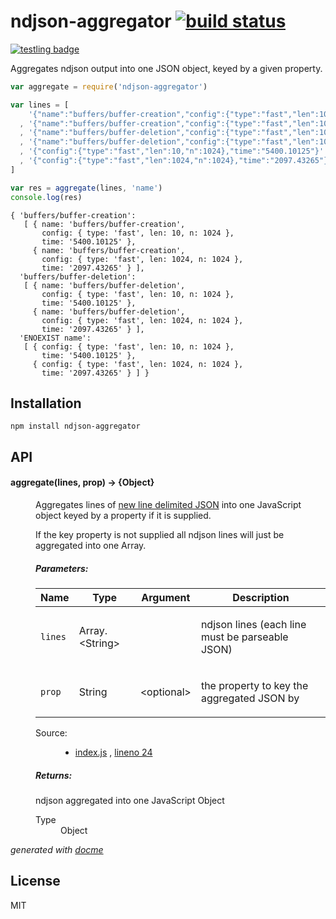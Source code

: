 # ndjson-aggregator [![build status](https://secure.travis-ci.org/thlorenz/ndjson-aggregator.png)](http://travis-ci.org/thlorenz/ndjson-aggregator)

[![testling badge](https://ci.testling.com/thlorenz/ndjson-aggregator.png)](https://ci.testling.com/thlorenz/ndjson-aggregator)

Aggregates ndjson output into one JSON object, keyed by a given property.

```js
var aggregate = require('ndjson-aggregator')

var lines = [
    '{"name":"buffers/buffer-creation","config":{"type":"fast","len":10,"n":1024},"time":"5400.10125"}'
  , '{"name":"buffers/buffer-creation","config":{"type":"fast","len":1024,"n":1024},"time":"2097.43265"}'
  , '{"name":"buffers/buffer-deletion","config":{"type":"fast","len":10,"n":1024},"time":"5400.10125"}'
  , '{"name":"buffers/buffer-deletion","config":{"type":"fast","len":1024,"n":1024},"time":"2097.43265"}'
  , '{"config":{"type":"fast","len":10,"n":1024},"time":"5400.10125"}'
  , '{"config":{"type":"fast","len":1024,"n":1024},"time":"2097.43265"}'
]

var res = aggregate(lines, 'name')
console.log(res)
```

```
{ 'buffers/buffer-creation':
   [ { name: 'buffers/buffer-creation',
       config: { type: 'fast', len: 10, n: 1024 },
       time: '5400.10125' },
     { name: 'buffers/buffer-creation',
       config: { type: 'fast', len: 1024, n: 1024 },
       time: '2097.43265' } ],
  'buffers/buffer-deletion':
   [ { name: 'buffers/buffer-deletion',
       config: { type: 'fast', len: 10, n: 1024 },
       time: '5400.10125' },
     { name: 'buffers/buffer-deletion',
       config: { type: 'fast', len: 1024, n: 1024 },
       time: '2097.43265' } ],
  'ENOEXIST name':
   [ { config: { type: 'fast', len: 10, n: 1024 },
       time: '5400.10125' },
     { config: { type: 'fast', len: 1024, n: 1024 },
       time: '2097.43265' } ] }
```

## Installation

    npm install ndjson-aggregator

## API

<!-- START docme generated API please keep comment here to allow auto update -->
<!-- DON'T EDIT THIS SECTION, INSTEAD RE-RUN docme TO UPDATE -->

<div>
<div class="jsdoc-githubify">
<section>
<article>
<div class="container-overview">
<dl class="details">
</dl>
</div>
<dl>
<dt>
<h4 class="name" id="aggregate"><span class="type-signature"></span>aggregate<span class="signature">(lines, <span class="optional">prop</span>)</span><span class="type-signature"> &rarr; {Object}</span></h4>
</dt>
<dd>
<div class="description">
<p>Aggregates lines of <a href="http://ndjson.org/">new line delimited JSON</a> into
one JavaScript object keyed by a property if it is supplied.</p>
<p>If the key property is not supplied all ndjson lines will just be
aggregated into one Array.</p>
</div>
<h5>Parameters:</h5>
<table class="params">
<thead>
<tr>
<th>Name</th>
<th>Type</th>
<th>Argument</th>
<th class="last">Description</th>
</tr>
</thead>
<tbody>
<tr>
<td class="name"><code>lines</code></td>
<td class="type">
<span class="param-type">Array.&lt;String></span>
</td>
<td class="attributes">
</td>
<td class="description last"><p>ndjson lines (each line must be parseable JSON)</p></td>
</tr>
<tr>
<td class="name"><code>prop</code></td>
<td class="type">
<span class="param-type">String</span>
</td>
<td class="attributes">
&lt;optional><br>
</td>
<td class="description last"><p>the property to key the aggregated JSON by</p></td>
</tr>
</tbody>
</table>
<dl class="details">
<dt class="tag-source">Source:</dt>
<dd class="tag-source"><ul class="dummy">
<li>
<a href="https://github.com/thlorenz/ndjson-aggregator/blob/master/index.js">index.js</a>
<span>, </span>
<a href="https://github.com/thlorenz/ndjson-aggregator/blob/master/index.js#L24">lineno 24</a>
</li>
</ul></dd>
</dl>
<h5>Returns:</h5>
<div class="param-desc">
<p>ndjson aggregated into one JavaScript Object</p>
</div>
<dl>
<dt>
Type
</dt>
<dd>
<span class="param-type">Object</span>
</dd>
</dl>
</dd>
</dl>
</article>
</section>
</div>

*generated with [docme](https://github.com/thlorenz/docme)*
</div>
<!-- END docme generated API please keep comment here to allow auto update -->

## License

MIT
